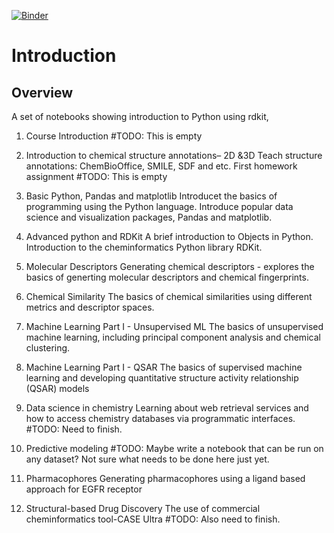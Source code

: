 
[![Binder](https://mybinder.org/badge_logo.svg)](https://mybinder.org/v2/gh/russodanielp/intro_cheminformatics/HEAD)

# Introduction



## Overview

A set of notebooks showing introduction to Python using rdkit, 

1) Course Introduction
#TODO: This is empty

2)  Introduction to chemical structure annotations– 2D &3D
Teach structure annotations: ChemBioOffice, SMILE, SDF and etc. First homework assignment
#TODO: This is empty

3) Basic Python, Pandas and matplotlib
Introducet the basics of programming using the Python language.  Introduce popular data science and visualization packages, Pandas and matplotlib.

5) Advanced python and RDKit 
A brief introduction to Objects in Python.  Introduction to the cheminformatics Python library RDKit.

4) Molecular Descriptors 
Generating chemical descriptors - explores the basics of generting molecular descriptors and chemical fingerprints.

6) Chemical Similarity
The basics of chemical similarities using different metrics and descriptor spaces.

7) Machine Learning Part I - Unsupervised ML
The basics of unsupervised machine learning, including principal component analysis and chemical clustering. 

8) Machine Learning Part I - QSAR
The basics of supervised machine learning and developing quantitative structure activity relationship (QSAR) models

9) Data science in chemistry
Learning about web retrieval services and how to access chemistry databases via programmatic interfaces.
#TODO: Need to finish.  

10) Predictive modeling
#TODO: Maybe write a notebook that can be run on any dataset?  Not sure what needs to be done here just yet.  

11) Pharmacophores
Generating pharmacophores using a ligand based approach for EGFR receptor

12) Structural-based Drug Discovery
The use of commercial cheminformatics tool-CASE Ultra
#TODO: Also need to finish.  
